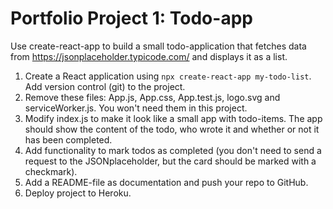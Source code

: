 # Portfolio Project 1: Todo-app
Use create-react-app to build a small todo-application that fetches data from https://jsonplaceholder.typicode.com/ and displays it as a list. 

1. Create a React application using `npx create-react-app my-todo-list`. Add version control (git) to the project. 
2. Remove these files: App.js, App.css, App.test.js, logo.svg and serviceWorker.js. You won't need them in this project.
3. Modify index.js to make it look like a small app with todo-items. The app should show the content of the todo, who wrote it and whether or not it has been completed.
4. Add functionality to mark todos as completed (you don't need to send a request to the JSONplaceholder, but the card should be marked with a checkmark).
5. Add a README-file as documentation and push your repo to GitHub.
6. Deploy project to Heroku.
